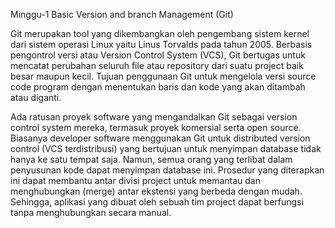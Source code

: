Minggu-1
Basic Version and branch Management (Git)


Git merupakan tool yang dikembangkan oleh pengembang sistem kernel dari sistem operasi Linux yaitu Linus Torvalds pada tahun 2005. Berbasis pengontrol versi atau Version Control System (VCS), Git bertugas untuk mencatat perubahan seluruh file atau repository dari suatu project baik besar maupun kecil. Tujuan penggunaan Git untuk mengelola versi source code program dengan menentukan baris dan kode yang akan ditambah atau diganti.  

Ada ratusan proyek software yang mengandalkan Git sebagai version control system mereka, termasuk proyek komersial serta open source. Biasanya developer software menggunakan Git untuk distributed version control  (VCS terdistribusi) yang bertujuan untuk menyimpan database tidak hanya ke satu tempat saja. Namun, semua orang yang terlibat dalam penyusunan kode dapat menyimpan database ini. Prosedur yang diterapkan ini dapat membantu antar divisi project untuk memantau dan menghubungkan (merge) antar ekstensi yang berbeda dengan mudah. Sehingga, aplikasi yang dibuat oleh sebuah tim project dapat berfungsi tanpa menghubungkan secara manual.
